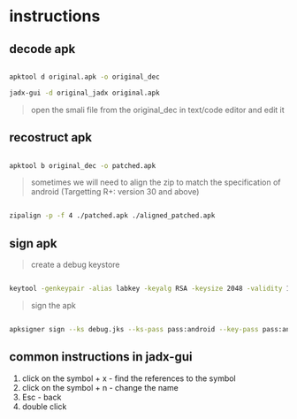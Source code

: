 # instructions

## decode apk

```bash

apktool d original.apk -o original_dec

jadx-gui -d original_jadx original.apk

```

> open the smali file from the original_dec in text/code editor and edit it


## recostruct apk

```bash

apktool b original_dec -o patched.apk

```

> sometimes we will need to align the zip to match the specification of android (Targetting R+: version 30 and above)

```bash

zipalign -p -f 4 ./patched.apk ./aligned_patched.apk

```

## sign apk

> create a debug keystore

```bash

keytool -genkeypair -alias labkey -keyalg RSA -keysize 2048 -validity 10000 -keystore debug.jks -storepass android -dname "CN=Lab, O=You"

```

> sign the apk

```bash

apksigner sign --ks debug.jks --ks-pass pass:android --key-pass pass:android --out patched_signed.apk patched.apk

```

## common instructions in jadx-gui

1. click on the symbol + x - find the references to the symbol
2. click on the symbol + n - change the name
3. Esc - back
4. double click


